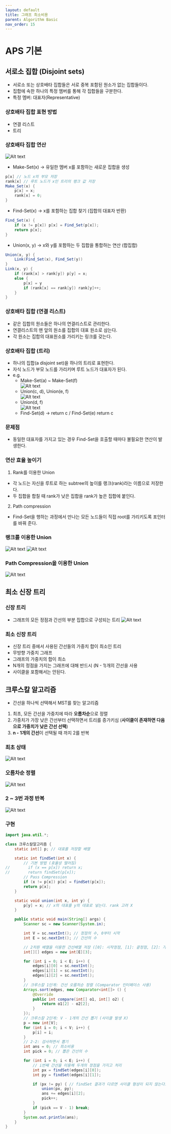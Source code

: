 ```yaml
---
layout: default
title: 그래프 최소비용
parent: Algorithm Basic
nav_order: 15
---
```


# APS 기본

## 서로소 집합 (Disjoint sets)
- 서로소 또는 상호배타 집합들은 서로 중복 포함된 원소가 없는 집합들이다.
- 집합에 속한 하나의 특정 멤버를 통해 각 집합들을 구분한다.
- 특정 멤버: 대표자(Representative)

### 상호배타 집합 표현 방법
- 연결 리스트
- 트리

### 상호배타 집합 연산
![Alt text](image-1.png)

- Make-Set(x) -> 유일한 멤버 x를 포함하는 새로운 집합을 생성

```java
p[x] // 노드 x의 부모 저장
rank[x] // 루트 노드가 x인 트리의 랭크 값 저장
Make_Set(x) {
	p[x] = x;
	rank[x] = 0;
}
```

- Find-Set(x) -> x를 포함하는 집합 찾기 (집합의 대표자 반환)

```java
Find_Set(x) {
	if (x != p[x]) p[x] = Find_Set(p[x]);
	return p[x];
}
```

- Union(x, y) -> x와 y를 포함하는 두 집합을 통합하는 연산 (합집합)

```java
Union(x, y) {
	Link(Find_Set(x), Find_Set(y))
}
Link(x, y) {
	if (rank[x] > rank[y]) p[y] = x;
	else {
		p[x] = y
		if (rank[x] == rank[y]) rank[y]++;
	}
}
```

### 상호배타 집합 (연결 리스트)
- 같은 집합의 원소들은 하나의 연결리스트로 관리한다.
- 연결리스트의 맨 앞의 원소를 집합의 대표 원소로 삼는다.
- 각 원소는 집합의 대표원소를 가리키는 링크를 갖는다.

### 상호배타 집합 (트리)
- 하나의 집합(a disjoint set)을 하나의 트리로 표현한다.
- 자식 노드가 부모 노드를 가리키며 루트 노드가 대표자가 된다.
- e.g.
  - Make-Set(a) ~ Make-Set(f) <br>
  ![Alt text](image-2.png)
  - Union(c, d), Union(e, f) <br>
  ![Alt text](image-3.png)
  - Union(d, f) <br>
  ![Alt text](image-4.png)
  - Find-Set(d) -> return c / Find-Set(e) return c

### 문제점
- 동일한 대표자를 가지고 있는 경우 Find-Set을 호출할 때마다 불필요한 연산이 발생한다.

### 연산 효율 높이기
1. Rank를 이용한 Union
  - 각 노드는 자신을 루트로 하는 subtree의 높이를 랭크(rank)라는 이름으로 저장한다.
  - 두 집합을 합칠 때 rank가 낮은 집합을 rank가 높은 집합에 붙인다.
2. Path compression
  - Find-Set을 행하는 과정에서 만나는 모든 노드들이 직접 root를 가리키도록 포인터를 바꿔 준다.

### 랭크를 이용한 Union
![Alt text](image-5.png)
![Alt text](image-6.png)

### Path Compression을 이용한 Union
![Alt text](image-7.png)

## 최소 신장 트리

### 신장 트리
- 그래프의 모든 정점과 간선의 부분 집합으로 구성되는 트리
![Alt text](image-11.png)

### 최소 신장 트리
- 신장 트리 중에서 사용된 간선들의 가중치 합이 최소인 트리
- 무방향 가중치 그래프
- 그래프의 가중치의 합이 최소
- N개의 정점을 가지는 그래프에 대해 반드시 (N - 1)개의 간선을 사용
- 사이클을 포함해서는 안된다.

## 크루스칼 알고리즘
- 간선을 하나씩 선택해서 MST를 찾는 알고리즘
1. 최초, 모든 간선을 가중치에 따라 **오름차순**으로 정렬
2. 가중치가 가장 낮은 간선부터 선택하면서 트리를 증가키심 (**사이클이 존재하면 다음으로 가중치가 낮은 간선 선택**)
3. **n - 1개의 간선**이 선택될 때 까지 2를 반복

### 최초 상태
![Alt text](image-8.png)

### 오름차순 정렬
![Alt text](image-9.png)

### 2 ~ 3번 과정 반복
![Alt text](image-10.png)

### 구현

```java
import java.util.*;

class 크루스칼알고리즘 {
    static int[] p; // 대표를 저장할 배열

    static int findSet(int x) {
        // 기본 방법 (효율성 떨어짐)
//        if (x == p[x]) return x;
//        return findSet(p[x]);
        // Pass Compression
        if (x != p[x]) p[x] = findSet(p[x]);
        return p[x];
    }

    static void union(int x, int y) {
        p[y] = x; // x의 대표를 y의 대표로 넣는다. rank 고려 X
    }

    public static void main(String[] args) {
        Scanner sc = new Scanner(System.in);

        int V = sc.nextInt(); // 정점의 수, 0부터 시작
        int E = sc.nextInt(); // 간선의 수

        // 2차원 배열을 이용한 간선배열 저장 ([0]: 시작정점, [1]: 끝정점, [2]: 가중치)
        int[][] edges = new int[E][3];

        for (int i = 0; i < E; i++) {
            edges[i][0] = sc.nextInt();
            edges[i][1] = sc.nextInt();
            edges[i][2] = sc.nextInt();
        }
        // 크루스칼 1단계: 간선 오름차순 정렬 (Comparator 인터페이스 사용)
        Arrays.sort(edges, new Comparator<int[]> () {
            @Override
            public int compare(int[] o1, int[] o2) {
                return o1[2] - o2[2];
            }
        });
        // 크루스칼 2단계: V - 1개의 간선 뽑기 (사이클 발생 X)
        p = new int[V];
        for (int i = 0; i < V; i++) {
            p[i] = i;
        }
        // 2-2: 검사하면서 뽑기
        int ans = 0; // 최소비용
        int pick = 0; // 뽑은 간선의 수

        for (int i = 0; i < E; i++) {
            // i번째 간선을 이용해 두개의 정점을 가지고 처리
            int px = findSet(edges[i][0]);
            int py = findSet(edges[i][1]);

            if (px != py) { // findSet 결과가 다르면 사이클 형성이 되지 않는다.
                union(px, py);
                ans += edges[i][2];
                pick++;
            }
            if (pick == V - 1) break;
        }
        System.out.println(ans);
    }
}
```